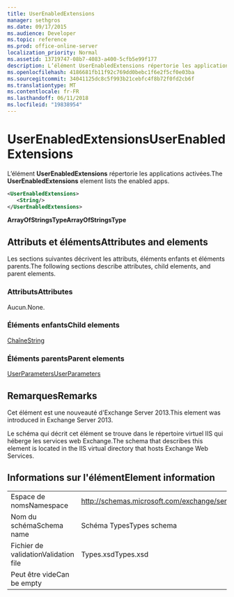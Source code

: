 ```yaml
---
title: UserEnabledExtensions
manager: sethgros
ms.date: 09/17/2015
ms.audience: Developer
ms.topic: reference
ms.prod: office-online-server
localization_priority: Normal
ms.assetid: 13719747-08b7-4083-a400-5cfb5e99f177
description: L’élément UserEnabledExtensions répertorie les applications activées.
ms.openlocfilehash: 4186681fb11f92c769dd0bebc1f6e2f5cf0e03ba
ms.sourcegitcommit: 34041125dc8c5f993b21cebfc4f8b72f0fd2cb6f
ms.translationtype: MT
ms.contentlocale: fr-FR
ms.lasthandoff: 06/11/2018
ms.locfileid: "19838954"
---
```

# <a name="userenabledextensions"></a><span data-ttu-id="cb33d-103">UserEnabledExtensions</span><span class="sxs-lookup"><span data-stu-id="cb33d-103">UserEnabledExtensions</span></span>

<span data-ttu-id="cb33d-104">L’élément **UserEnabledExtensions** répertorie les applications activées.</span><span class="sxs-lookup"><span data-stu-id="cb33d-104">The **UserEnabledExtensions** element lists the enabled apps.</span></span> 
  
```XML
<UserEnabledExtensions>
   <String/>
</UserEnabledExtensions>
```

 <span data-ttu-id="cb33d-105">**ArrayOfStringsType**</span><span class="sxs-lookup"><span data-stu-id="cb33d-105">**ArrayOfStringsType**</span></span>
## <a name="attributes-and-elements"></a><span data-ttu-id="cb33d-106">Attributs et éléments</span><span class="sxs-lookup"><span data-stu-id="cb33d-106">Attributes and elements</span></span>

<span data-ttu-id="cb33d-107">Les sections suivantes décrivent les attributs, éléments enfants et éléments parents.</span><span class="sxs-lookup"><span data-stu-id="cb33d-107">The following sections describe attributes, child elements, and parent elements.</span></span>
  
### <a name="attributes"></a><span data-ttu-id="cb33d-108">Attributs</span><span class="sxs-lookup"><span data-stu-id="cb33d-108">Attributes</span></span>

<span data-ttu-id="cb33d-109">Aucun.</span><span class="sxs-lookup"><span data-stu-id="cb33d-109">None.</span></span>
  
### <a name="child-elements"></a><span data-ttu-id="cb33d-110">Éléments enfants</span><span class="sxs-lookup"><span data-stu-id="cb33d-110">Child elements</span></span>

[<span data-ttu-id="cb33d-111">Chaîne</span><span class="sxs-lookup"><span data-stu-id="cb33d-111">String</span></span>](string.md)
  
### <a name="parent-elements"></a><span data-ttu-id="cb33d-112">Éléments parents</span><span class="sxs-lookup"><span data-stu-id="cb33d-112">Parent elements</span></span>

[<span data-ttu-id="cb33d-113">UserParameters</span><span class="sxs-lookup"><span data-stu-id="cb33d-113">UserParameters</span></span>](userparameters.md)
  
## <a name="remarks"></a><span data-ttu-id="cb33d-114">Remarques</span><span class="sxs-lookup"><span data-stu-id="cb33d-114">Remarks</span></span>

<span data-ttu-id="cb33d-115">Cet élément est une nouveauté d'Exchange Server 2013.</span><span class="sxs-lookup"><span data-stu-id="cb33d-115">This element was introduced in Exchange Server 2013.</span></span>
  
<span data-ttu-id="cb33d-116">Le schéma qui décrit cet élément se trouve dans le répertoire virtuel IIS qui héberge les services web Exchange.</span><span class="sxs-lookup"><span data-stu-id="cb33d-116">The schema that describes this element is located in the IIS virtual directory that hosts Exchange Web Services.</span></span>
  
## <a name="element-information"></a><span data-ttu-id="cb33d-117">Informations sur l'élément</span><span class="sxs-lookup"><span data-stu-id="cb33d-117">Element information</span></span>

|||
|:-----|:-----|
|<span data-ttu-id="cb33d-118">Espace de noms</span><span class="sxs-lookup"><span data-stu-id="cb33d-118">Namespace</span></span>  <br/> |http://schemas.microsoft.com/exchange/services/2006/types  <br/> |
|<span data-ttu-id="cb33d-119">Nom du schéma</span><span class="sxs-lookup"><span data-stu-id="cb33d-119">Schema name</span></span>  <br/> |<span data-ttu-id="cb33d-120">Schéma Types</span><span class="sxs-lookup"><span data-stu-id="cb33d-120">Types schema</span></span>  <br/> |
|<span data-ttu-id="cb33d-121">Fichier de validation</span><span class="sxs-lookup"><span data-stu-id="cb33d-121">Validation file</span></span>  <br/> |<span data-ttu-id="cb33d-122">Types.xsd</span><span class="sxs-lookup"><span data-stu-id="cb33d-122">Types.xsd</span></span>  <br/> |
|<span data-ttu-id="cb33d-123">Peut être vide</span><span class="sxs-lookup"><span data-stu-id="cb33d-123">Can be empty</span></span>  <br/> ||
   

